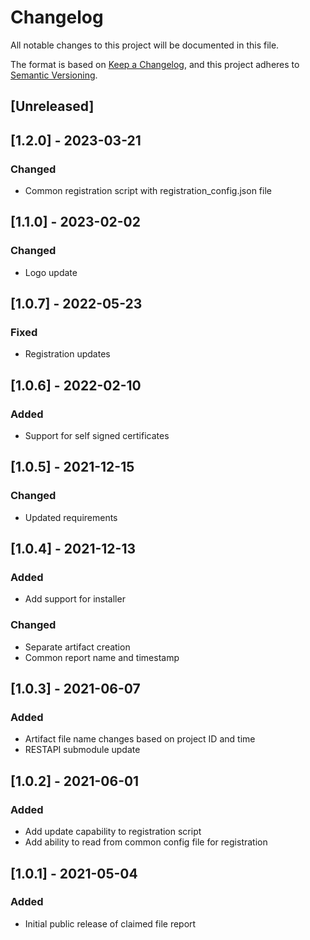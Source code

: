 # Changelog
All notable changes to this project will be documented in this file.

The format is based on [Keep a Changelog](https://keepachangelog.com/en/1.0.0/),
and this project adheres to [Semantic Versioning](https://semver.org/spec/v2.0.0.html).

## [Unreleased]

## [1.2.0] - 2023-03-21
### Changed
- Common registration script with registration_config.json file

## [1.1.0] - 2023-02-02
### Changed
- Logo update

## [1.0.7] - 2022-05-23
### Fixed
- Registration updates

## [1.0.6] - 2022-02-10
### Added
- Support for self signed certificates

## [1.0.5] - 2021-12-15
### Changed
- Updated requirements

## [1.0.4] - 2021-12-13
### Added
- Add support for installer
### Changed
- Separate artifact creation
- Common report name and timestamp

## [1.0.3] - 2021-06-07
### Added
- Artifact file name changes based on project ID and time
- RESTAPI submodule update

## [1.0.2] - 2021-06-01
### Added
- Add update capability to registration script
- Add ability to read from common config file for registration

## [1.0.1] - 2021-05-04
### Added
- Initial public release of claimed file report
